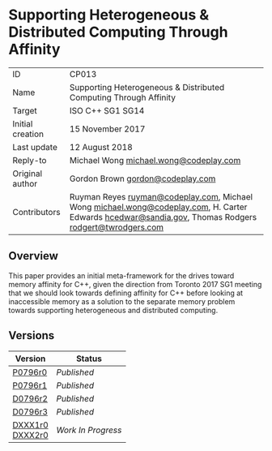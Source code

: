 # Supporting Heterogeneous & Distributed Computing Through Affinity

|   |   |
|---|---|
| ID | CP013 |
| Name | Supporting Heterogeneous & Distributed Computing Through Affinity |
| Target | ISO C++ SG1 SG14 |
| Initial creation | 15 November 2017 |
| Last update | 12 August 2018 |
| Reply-to | Michael Wong <michael.wong@codeplay.com> |
| Original author | Gordon Brown <gordon@codeplay.com> |
| Contributors | Ruyman Reyes <ruyman@codeplay.com>, Michael Wong <michael.wong@codeplay.com>, H. Carter Edwards <hcedwar@sandia.gov>, Thomas Rodgers <rodgert@twrodgers.com> |

## Overview

This paper provides an initial meta-framework for the drives toward memory affinity for C++, given the direction from Toronto 2017 SG1 meeting that we should look towards defining affinity for C++ before looking at inaccessible memory as a solution to the separate memory problem towards supporting heterogeneous and distributed computing.

## Versions

| Version | Status |
|---------|--------|
| [P0796r0][p0796r0] | _Published_ |
| [P0796r1][p0796r1] | _Published_ |
| [D0796r2][p0796r2] | _Published_ |
| [D0796r3][p0796r3] | _Published_ |
| [DXXX1r0](cpp-20/dXXX1r0.md) <br> [DXXX2r0](cpp-20/dXXX2r0.md) | _Work In Progress_ |

[p0796r0]: http://www.open-std.org/jtc1/sc22/wg21/docs/papers/2017/p0796r0.pdf
[p0796r1]: http://www.open-std.org/jtc1/sc22/wg21/docs/papers/2018/p0796r1.pdf
[p0796r2]: http://www.open-std.org/jtc1/sc22/wg21/docs/papers/2018/p0796r2.pdf
[p0796r3]: http://www.open-std.org/jtc1/sc22/wg21/docs/papers/2018/p0796r3.pdf